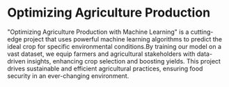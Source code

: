 # Optimizing Agriculture Production
"Optimizing Agriculture Production with Machine Learning" is a cutting-edge project that uses powerful machine learning algorithms to predict the ideal crop for specific environmental conditions.By training our model on a vast dataset, we equip farmers and agricultural stakeholders with data-driven insights, enhancing crop selection and boosting yields. This project drives sustainable and efficient agricultural practices, ensuring food security in an ever-changing environment.
